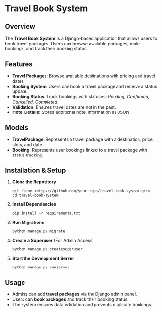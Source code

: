 

# **Travel Book System**

## **Overview**

The **Travel Book System** is a Django-based application that allows users to book travel packages. Users can browse available packages, make bookings, and track their booking status.

## **Features**

- **Travel Packages**: Browse available destinations with pricing and travel dates.
- **Booking System**: Users can book a travel package and receive a status update.
- **Booking Status**: Track bookings with statuses: *Pending, Confirmed, Cancelled, Completed*.
- **Validation**: Ensures travel dates are not in the past.
- **Hotel Details**: Stores additional hotel information as JSON.

## **Models**

- **TravelPackage**: Represents a travel package with a destination, price, slots, and date.
- **Booking**: Represents user bookings linked to a travel package with status tracking.

## **Installation & Setup**

1. **Clone the Repository**
    
    ```
    git clone <https://github.com/your-repo/travel-book-system.git>
    cd travel-book-system
    
    ```
    
2. **Install Dependencies**
    
    ```
    pip install -r requirements.txt
    
    ```
    
3. **Run Migrations**
    
    ```
    python manage.py migrate
    
    ```
    
4. **Create a Superuser** (For Admin Access)
    
    ```
    python manage.py createsuperuser
    
    ```
    
5. **Start the Development Server**
    
    ```
    python manage.py runserver
    
    ```
    

## **Usage**

- Admins can add **travel packages** via the Django admin panel.
- Users can **book packages** and track their booking status.
- The system ensures data validation and prevents duplicate bookings.

